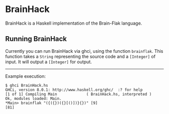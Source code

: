 # BrainHack

BrainHack is a Haskell implementation of the Brain-Flak language.

## Running BrainHack

Currently you can run BrainHack via ghci, using the function `brainflak`.  This function 
takes a `String` representing the source code and a `[Integer]` of input.  It will output
a `[Integer]` for output.

---

Example execution:

    $ ghci BrainHack.hs
    GHCi, version 8.0.1: http://www.haskell.org/ghc/  :? for help
    [1 of 1] Compiling Main             ( BrainHack.hs, interpreted )
    Ok, modules loaded: Main.
    *Main> brainflak "({({})({}[()])}{})" [9]
    [81]
